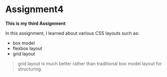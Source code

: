 # Assignment4

**This is my third Assignment**   

In this assignment, I learned about various CSS layouts such as: 
* box model 
* flexbox layout 
* grid layout

> grid layout is much better rather than traditional box model layout for structuring.

